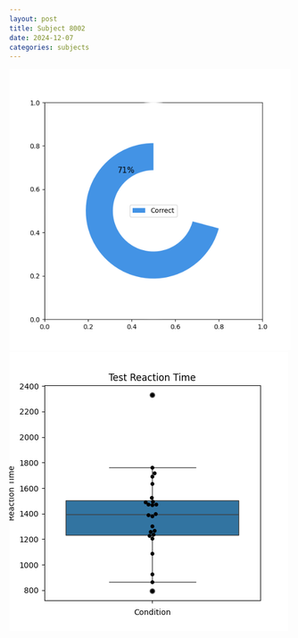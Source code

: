 ```yaml
---
layout: post
title: Subject 8002
date: 2024-12-07
categories: subjects
---
```


![](data/8002/run-22/8002_FN_acc_test.png)
![](data/8002/run-22/8002_FN_rt.png)
